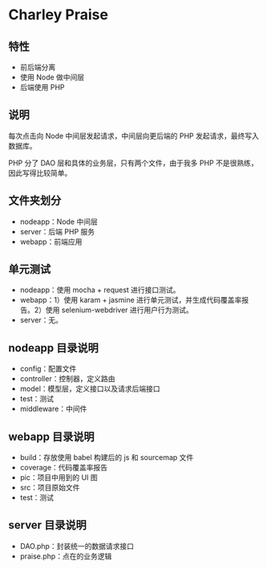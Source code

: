 # Charley Praise
## 特性
- 前后端分离
- 使用 Node 做中间层
- 后端使用 PHP

## 说明
每次点击向 Node 中间层发起请求，中间层向更后端的 PHP 发起请求，最终写入数据库。

PHP 分了 DAO 层和具体的业务层，只有两个文件，由于我多 PHP 不是很熟练，因此写得比较简单。

## 文件夹划分
- nodeapp：Node 中间层
- server：后端 PHP 服务
- webapp：前端应用

## 单元测试
- nodeapp：使用 mocha + request 进行接口测试。
- webapp：1）使用 karam + jasmine 进行单元测试，并生成代码覆盖率报告。2）使用 selenium-webdriver 进行用户行为测试。
- server：无。

## nodeapp 目录说明
- config：配置文件
- controller：控制器，定义路由
- model：模型层，定义接口以及请求后端接口
- test：测试
- middleware：中间件

## webapp 目录说明
- build：存放使用 babel 构建后的 js 和 sourcemap 文件
- coverage：代码覆盖率报告
- pic：项目中用到的 UI 图
- src：项目原始文件
- test：测试

## server 目录说明
- DAO.php：封装统一的数据请求接口
- praise.php：点在的业务逻辑


